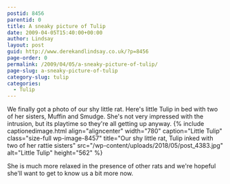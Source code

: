 ```yaml
---
postid: 8456
parentid: 0
title: A sneaky picture of Tulip
date: 2009-04-05T15:40:00+00:00
author: Lindsay
layout: post
guid: http://www.derekandlindsay.co.uk/?p=8456
page-order: 0
permalink: /2009/04/05/a-sneaky-picture-of-tulip/
page-slug: a-sneaky-picture-of-tulip
category-slug: tulip
categories:
  - Tulip
---
```

We finally got a photo of our shy little rat. Here's little Tulip in bed with two of her sisters, Muffin and Smudge. She's not very impressed with the intrusion, but its playtime so they're all getting up anyway. {% include captionedimage.html align="aligncenter" width="780" caption="Little Tulip" class="size-full wp-image-8457" title="Our shy little rat, Tulip inked with two of her rattie sisters" src="/wp-content/uploads/2018/05/post_4383.jpg" alt="Little Tulip" height="562" %} 

She is much more relaxed in the presence of other rats and we're hopeful she'll want to get to know us a bit more now.